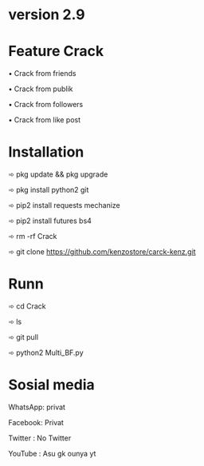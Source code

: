 # version 2.9
# Feature Crack
•  Crack from friends

•  Crack from publik

•  Crack from followers

•  Crack from like post

# Installation
➾ pkg update && pkg upgrade

➾ pkg install python2 git

➾ pip2 install requests mechanize

➾ pip2 install futures bs4

➾ rm -rf Crack

➾ git clone https://github.com/kenzostore/carck-kenz.git

# Runn
➾ cd Crack

➾ ls

➾ git pull

➾ python2 Multi_BF.py

# Sosial media
WhatsApp: privat

Facebook: Privat

Twitter : No Twitter

YouTube : Asu gk ounya yt
